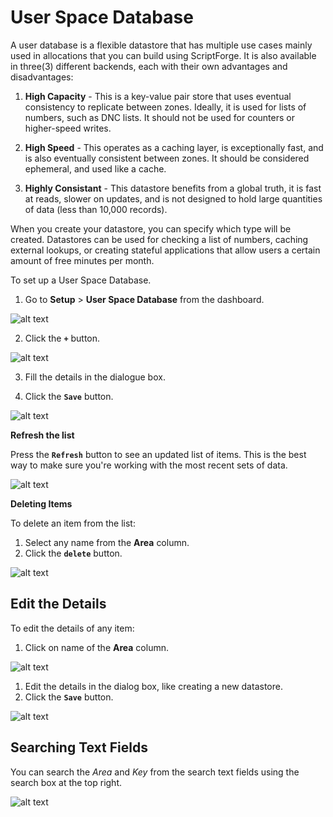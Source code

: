 # User Space Database

A user database is a flexible datastore that has multiple use cases mainly used in allocations that you can build using ScriptForge. It is also available in three(3) different backends, each with their own advantages and disadvantages:

1. **High Capacity** - This is a key-value pair store that uses eventual consistency to replicate between zones. Ideally, it is used for lists of numbers, such as DNC lists. It should not be used for counters or higher-speed writes.

2. **High Speed** - This operates as a caching layer, is exceptionally fast, and is also eventually consistent between zones. It should be considered ephemeral, and used like a cache.

3. **Highly Consistant** - This datastore benefits from a global truth, it is fast at reads, slower on updates, and is not designed to hold large quantities of data (less than 10,000 records).

When you create your datastore, you can specify which type will be created. Datastores can be used for checking a list of numbers, caching external lookups, or creating stateful applications that allow users a certain amount of free minutes per month.

To set up a User Space Database. 
1. Go to **Setup** > **User Space Database** from the dashboard. 

![alt text][user-space-img-1]


2. Click the **`+`** button.

![alt text][user-space-img-2]

3.	Fill the details in the dialogue box.

4.	Click the **`Save`** button. 

![alt text][user-space-img-3]

**Refresh the list**

Press the **`Refresh`** button to see an updated list of items. This is the best way to make sure you're working with the most recent sets of data.

![alt text][user-space-img-1a]

**Deleting Items**

To delete an item from the list:

1. Select any name from the **Area** column.
2. Click the **`delete`** button.

![alt text][user-space-img-2a]


## Edit the Details

To edit the details of any item:

1. Click on name of the **Area** column.

![alt text][user-space-img-4]

1. Edit the details in the dialog box, like creating a new datastore.
2. Click the **`Save`** button.

![alt text][user-space-img-5]

## Searching Text Fields

You can search the _Area_ and _Key_ from the search text fields using the search box at the top right.

![alt text][user-space-img-6]

[user-space-img-1]: /developers/img/185.png "user-space-img-1"
[user-space-img-2]: /developers/img/186.png "user-space-img-2"
[user-space-img-3]: /developers/img/187.png "user-space-img-3"
[user-space-img-1a]: /developers/img/188.png "user-space-img-1a"
[user-space-img-2a]: /developers/img/189.png "user-space-img-2a"
[user-space-img-4]: /developers/img/190.png "user-space-img-4"
[user-space-img-5]: /developers/img/191.png "user-space-img-5"
[user-space-img-6]: /developers/img/192.png "user-space-img-6"
